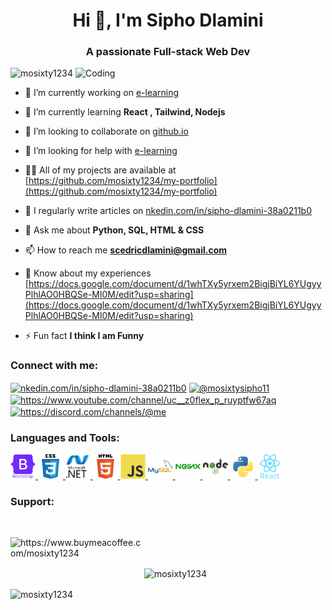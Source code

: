 <h1 align="center">Hi 👋, I'm Sipho Dlamini</h1>
<h3 align="center">A passionate Full-stack Web Dev</h3>
<img align="right" alt="Coding" width="400" src="https://miro.medium.com/v2/resize:fit:1100/format:webp/1*gReLR6hZjwyBxHmfLN1AVw.gif">

<p align="left"> <img src="https://komarev.com/ghpvc/?username=mosixty1234&label=Profile%20views&color=0e75b6&style=flat" alt="mosixty1234" /> </p>

- 🔭 I’m currently working on [e-learning](https://github.com/mosixty1234/e-Learning)

- 🌱 I’m currently learning **React , Tailwind, Nodejs**

- 👯 I’m looking to collaborate on [github.io](https://mosixty1234.github.io/home)

- 🤝 I’m looking for help with [e-learning](https://mosixty1234.github.io/home)

- 👨‍💻 All of my projects are available at [https://github.com/mosixty1234/my-portfolio](https://github.com/mosixty1234/my-portfolio)

- 📝 I regularly write articles on [nkedin.com/in/sipho-dlamini-38a0211b0](nkedin.com/in/sipho-dlamini-38a0211b0)

- 💬 Ask me about **Python, SQL, HTML & CSS**

- 📫 How to reach me **scedricdlamini@gmail.com**

- 📄 Know about my experiences [https://docs.google.com/document/d/1whTXy5yrxem2BigjBiYL6YUgyyPlhlAO0HBQSe-Ml0M/edit?usp=sharing](https://docs.google.com/document/d/1whTXy5yrxem2BigjBiYL6YUgyyPlhlAO0HBQSe-Ml0M/edit?usp=sharing)

- ⚡ Fun fact **I think I am Funny**

<h3 align="left">Connect with me:</h3>
<p align="left">
<a href="https://linkedin.com/in/nkedin.com/in/sipho-dlamini-38a0211b0" target="blank"><img align="center" src="https://raw.githubusercontent.com/rahuldkjain/github-profile-readme-generator/master/src/images/icons/Social/linked-in-alt.svg" alt="nkedin.com/in/sipho-dlamini-38a0211b0" height="30" width="40" /></a>
<a href="https://medium.com/@mosixtysipho11" target="blank"><img align="center" src="https://raw.githubusercontent.com/rahuldkjain/github-profile-readme-generator/master/src/images/icons/Social/medium.svg" alt="@mosixtysipho11" height="30" width="40" /></a>
<a href="https://www.youtube.com/c/https://www.youtube.com/channel/uc__z0flex_p_ruyptfw67aq" target="blank"><img align="center" src="https://raw.githubusercontent.com/rahuldkjain/github-profile-readme-generator/master/src/images/icons/Social/youtube.svg" alt="https://www.youtube.com/channel/uc__z0flex_p_ruyptfw67aq" height="30" width="40" /></a>
<a href="https://discord.gg/https://discord.com/channels/@me" target="blank"><img align="center" src="https://raw.githubusercontent.com/rahuldkjain/github-profile-readme-generator/master/src/images/icons/Social/discord.svg" alt="https://discord.com/channels/@me" height="30" width="40" /></a>
</p>

<h3 align="left">Languages and Tools:</h3>
<p align="left"> <a href="https://getbootstrap.com" target="_blank" rel="noreferrer"> <img src="https://raw.githubusercontent.com/devicons/devicon/master/icons/bootstrap/bootstrap-plain-wordmark.svg" alt="bootstrap" width="40" height="40"/> </a> <a href="https://www.w3schools.com/css/" target="_blank" rel="noreferrer"> <img src="https://raw.githubusercontent.com/devicons/devicon/master/icons/css3/css3-original-wordmark.svg" alt="css3" width="40" height="40"/> </a> <a href="https://dotnet.microsoft.com/" target="_blank" rel="noreferrer"> <img src="https://raw.githubusercontent.com/devicons/devicon/master/icons/dot-net/dot-net-original-wordmark.svg" alt="dotnet" width="40" height="40"/> </a> <a href="https://www.w3.org/html/" target="_blank" rel="noreferrer"> <img src="https://raw.githubusercontent.com/devicons/devicon/master/icons/html5/html5-original-wordmark.svg" alt="html5" width="40" height="40"/> </a> <a href="https://developer.mozilla.org/en-US/docs/Web/JavaScript" target="_blank" rel="noreferrer"> <img src="https://raw.githubusercontent.com/devicons/devicon/master/icons/javascript/javascript-original.svg" alt="javascript" width="40" height="40"/> </a> <a href="https://www.mysql.com/" target="_blank" rel="noreferrer"> <img src="https://raw.githubusercontent.com/devicons/devicon/master/icons/mysql/mysql-original-wordmark.svg" alt="mysql" width="40" height="40"/> </a> <a href="https://www.nginx.com" target="_blank" rel="noreferrer"> <img src="https://raw.githubusercontent.com/devicons/devicon/master/icons/nginx/nginx-original.svg" alt="nginx" width="40" height="40"/> </a> <a href="https://nodejs.org" target="_blank" rel="noreferrer"> <img src="https://raw.githubusercontent.com/devicons/devicon/master/icons/nodejs/nodejs-original-wordmark.svg" alt="nodejs" width="40" height="40"/> </a> <a href="https://www.python.org" target="_blank" rel="noreferrer"> <img src="https://raw.githubusercontent.com/devicons/devicon/master/icons/python/python-original.svg" alt="python" width="40" height="40"/> </a> <a href="https://reactjs.org/" target="_blank" rel="noreferrer"> <img src="https://raw.githubusercontent.com/devicons/devicon/master/icons/react/react-original-wordmark.svg" alt="react" width="40" height="40"/> </a> </p>

<h3 align="left">Support:</h3><br>
<p><a href="https://www.buymeacoffee.com/mosixty1234"> <img align="left" src="https://cdn.buymeacoffee.com/buttons/v2/default-yellow.png" height="50" width="210" alt="https://www.buymeacoffee.com/mosixty1234"/></a></p> <br><br>

<p>&nbsp;<img align="center" src="https://github-readme-stats.vercel.app/api?username=mosixty1234&show_icons=true&locale=en" alt="mosixty1234" /></p>

<p><img align="center" src="https://github-readme-streak-stats.herokuapp.com/?user=mosixty1234&" alt="mosixty1234" /></p>
